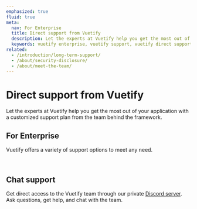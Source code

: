 ```yaml
---
emphasized: true
fluid: true
meta:
  nav: For Enterprise
  title: Direct support from Vuetify
  description: Let the experts at Vuetify help you get the most out of your application with a customized support plan from the team behind the framework.
  keywords: vuetify enterprise, vuetify support, vuetify direct support, vuetify help
related:
  - /introduction/long-term-support/
  - /about/security-disclosure/
  - /about/meet-the-team/
---
```


<script setup>
  import DiscordDeck from '@/components/introduction/DiscordDeck.vue'
  import EnterpriseDeck from '@/components/introduction/EnterpriseDeck.vue'
</script>

# Direct support from Vuetify

Let the experts at Vuetify help you get the most out of your application with a customized support plan from the team behind the framework.

## For Enterprise

Vuetify offers a variety of support options to meet any need.

<enterprise-deck />

<br>

## Chat support

Get direct access to the Vuetify team through our private [Discord server](https://community.vuetifyjs.com/). Ask questions, get help, and chat with the team.

<discord-deck />
